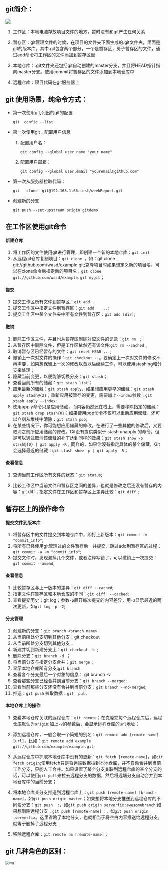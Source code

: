 ## git简介：

![](https://note.youdao.com/yws/public/resource/7f5bc7c68877511de7441b2db224ad2f/xmlnote/BD75E7B277EB4BD9B0D7C868FEB62A01/8318)

1. 工作区：本地电脑存放项目文件的地方，暂时没有和git产生任何关系

2. 暂存区：git管理文件的时候，在项目的文件夹下面生成的.git文件夹，里面是git的版本库。其中.git包含两个部分，一个是暂存区，房子暂存区的文件，通过add命令将工作区的文件添加到暂存区里

3. 本地仓库：.git文件夹还包括git自动创建的master分支，并且将HEAD指针指向master分支。使用commit将暂存区的文件添加到本地仓库中

4. 远程仓库：项目代码在git服务器上

   

## git 使用场景，纯命令方式：

- 第一次使用git,列出的git的配置

  ```
  git  config --list
  ```



- 第一次使用git，配置用户信息

  1. 配置用户名：

     ```
     git config --global user.name "your name"
     ```

     

  2. 配置用户邮箱：

     ```
     git config --global user.email "youremail@github.com"
     ```

     

- 第一次从服务器拉取代码：

  ```git
  git   clone  git@192.168.1.66:test/weekReport.git
  ```

- 创建新的分支

  ```
  git push --set-upstream origin gitdemo
  ```



## 在工作区使用git命令

#### 新建仓库

1. 将工作区的文件使用git进行管理，即创建一个新的本地仓库：`git init`
2. 从远程git仓库复制项目：`git clone `，如：git clone git://github.com/wasd/example.git;克隆项目时如果想定义新的项目名，可以在clone命令后指定新的项目名：`git clone git://github.com/wasd/example.git mygit`；

#### 提交

1. 提交工作区所有文件到暂存区：`git add .`
2. 提交工作区中指定文件到暂存区：`git add   ...`;
3. 提交工作区中某个文件夹中所有文件到暂存区：`git add [dir]`;

#### 撤销

1. 删除工作区文件，并且也从暂存区删除对应文件的记录：`git rm  `;
2. 从暂存区中删除文件，但是工作区依然还有该文件:`git rm --cached `;
3. 取消暂存区已经暂存的文件：`git reset HEAD ...`;
4. 撤销上一次对文件的操作：`git checkout --`。要确定上一次对文件的修改不再需要，如果想保留上一次的修改以备以后继续工作，可以使用stashing和分支来处理；
5. 隐藏当前变更，以便能够切换分支：`git stash`；
6. 查看当前所有的储藏：`git stash list`；
7. 应用最新的储藏：`git stash apply`，如果想应用更早的储藏：`git stash apply stash@{2}`；重新应用被暂存的变更，需要加上`--index`参数：`git stash apply --index`;
8. 使用apply命令只是应用储藏，而内容仍然还在栈上，需要移除指定的储藏：`git stash drop stash{0}`；如果使用pop命令不仅可以重新应用储藏，还可以立刻从堆栈中清除：`git stash pop`;
9. 在某些情况下，你可能想应用储藏的修改，在进行了一些其他的修改后，又要取消之前所应用储藏的修改。Git没有提供类似于 stash unapply 的命令，但是可以通过取消该储藏的补丁达到同样的效果：`git stash show -p stash@{0} | git apply -R`；同样的，如果你沒有指定具体的某个储藏，Git 会选择最近的储藏：`git stash show -p | git apply -R`；

#### 查看信息

1. 查询当前工作区所有文件的状态：`git status`;

2. 比较工作区中当前文件和暂存区之间的差异，也就是修改之后还没有暂存的内容：git diff；指定文件在工作区和暂存区上差异比较：`git diff `;

   



##  暂存区上的操作命令

#### 提交文件到版本库

1. 将暂存区中的文件提交到本地仓库中，即打上新版本：`git commit -m "commit_info"`;
2. 将所有已经使用git管理过的文件暂存后一并提交，跳过add到暂存区的过程：`git commit -a -m "commit_info"`;
3. 提交文件时，发现漏掉几个文件，或者注释写错了，可以撤销上一次提交：`git commit --amend`;

#### 查看信息

1. 比较暂存区与上一版本的差异：`git diff --cached`;
2. 指定文件在暂存区和本地仓库的不同：`git diff  --cached`;
3. 查看提交历史：git log；参数`-p`展开每次提交的内容差异，用`-2`显示最近的两次更新，如`git log -p -2`;

#### 分支管理

1. 创建新的分支：`git branch <branch name>`
2. 从当前所处分支切到其他分支：git checkout <branch-name>
3. 从当前所处分支切到其他分支：
4. 新建并切到新建分支上：`git checkout -b `;
5. 删除分支：`git branch -d `；
6. 将当前分支与指定分支合并：`git merge `;
7. 显示本地仓库所有分支:`git branch`
8. 查看各个分支最后一个对象的信息： git branch -v
9. 查看那些分支已经合并到当前分支：`git branch --merged`;
10. 查看当前那些分支还没有合并到当前分支：`git branch --no-merged`;
11. 推送：`git push`  拉取数据：`git  pull`

 

#### 本地仓库上的操作



1. 查看本地仓库关联的远程仓库：`git remote`；在克隆完每个远程仓库后，远程仓库默认为`origin`;加上`-v`的参数后，会显示远程仓库的`url`地址；

2. 添加远程仓库，一般会取一个简短的别名：`git remote add [remote-name] [url]`，比如：`git remote add example git://github.com/example/example.git`;

3. 从远程仓库中抓取本地仓库中没有的更新：`git fetch [remote-name]`，如`git fetch origin`;使用fetch只是将远端数据拉到本地仓库，并不自动合并到当前工作分支，只能人工合并。如果设置了某个分支关联到远程仓库的某个分支的话，可以使用`git pull`来拉去远程分支的数据，然后将远端分支自动合并到本地仓库中的当前分支；

4. 将本地仓库某分支推送到远程仓库上：`git push [remote-name] [branch-name]`，如`git push origin master`；如果想将本地分支推送到远程仓库的不同名分支：`git push  :`，如`git push origin serverfix:awesomebranch`;如果想删除远程分支：`git push [romote-name] :`，如`git push origin :serverfix`。这里省略了本地分支，也就相当于将空白内容推送给远程分支，就等于删掉了远程分支

5. 移除远程仓库：`git remote rm [remote-name]`；

   
## git 几种角色的区别：

<img src="http://img1.tuicool.com/7n63uyI.png!web" alt="img" style="zoom:67%;" />





